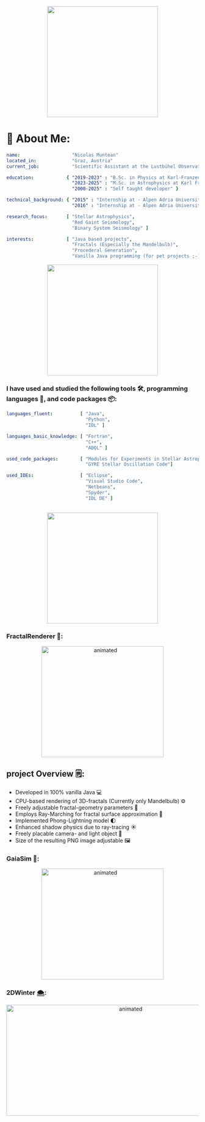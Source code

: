 <p align="center">
  <img src="https://github.com/user-attachments/assets/e0f5f05a-4923-4cbd-8187-2dc201f27e42" height="290" />
</p>

# 🔭 About Me:

```yaml
name:                   "Nicolas Muntean"
located_in:             "Graz, Austria"
current_job:            "Scientific Assistant at the Lustbühel Observatory Graz"

education:            { "2019-2023" : "B.Sc. in Physics at Karl-Franzens University Graz",
                        "2023-2025" : "M.Sc. in Astrophysics at Karl Franzens University Graz",
                        "2000-2025" : "Self taught developer" }

technical_background: { "2015" : "Internship at - Alpen Adria University, Computer Science Department",
                        "2016" : "Internship at - Alpen Adria University, Computer Science Department" }

research_focus:       [ "Stellar Astrophysics",
                        "Red Gaint Seismology",
                        "Binary System Seismology" ]

interests:            [ "Java based projects",
                        "Fractals (Especially the Mandelbulb)",
                        "Procederal Generation",
                        "Vanilla Java programming (for pet projects ;-) )" ]

```

<p align="center">
  <img src="https://github.com/user-attachments/assets/ec398a6d-f56e-4cef-847e-6e9b19f5e0e4" height="290" />
</p>

### I have used and studied the following tools 🛠️, programming languages 📑, and code packages 📦:

```yaml
languages_fluent:          [ "Java",
                             "Python",
                             "IDL" ]

languages_basic_knowledge: [ "Fortran",
                             "C++",
                             "ADQL" ]

used_code_packages:        [ "Modules for Experiments in Stellar Astrophysics (MESA)",
                             "GYRE Stellar Oscillation Code"]

used_IDEs:                 [ "Eclipse",
                             "Visual Studio Code",
                             "Netbeans",
                             "Spyder",
                             "IDL DE" ]
               

```

<p align="center">
  <img src="https://github.com/user-attachments/assets/2394e51a-79f1-4e29-b8ba-6568f575f651" height="290" />
</p>

### FractalRenderer 🧊:

<p align="center">
  <img src="https://github.com/user-attachments/assets/864893f6-1737-4b7c-ae27-e12692cab951" alt="animated" width="320" height="290"/>
</p>

## project Overview 🗒️:
- Developed in 100% vanilla Java 💻
- CPU-based rendering of 3D-fractals (Currently only Mandelbulb) ⚙️
- Freely adjustable fractal-geometry parameters 📓
- Employs Ray-Marching for fractal surface approximation 🩻
- Implemented Phong-Lightning model 🌓
- Enhanced shadow physics due to ray-tracing ☀️
- Freely placable camera- and light object 📸
- Size of the resulting PNG image adjustable 🖼️

### GaiaSim 🧬:

<p align="center">
  <img src="https://github.com/user-attachments/assets/6b2ca92e-4f5c-4e22-beee-585a86ef1a48" alt="animated" height="290" width="320"/>
</p>

### 2DWinter 🌨️:

<p align="center">
  <img src="https://github.com/user-attachments/assets/3ba7dc64-42f0-4d79-8643-f819703c6b6c" alt="animated" height="290" width ="636"/>
</p>



